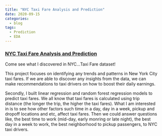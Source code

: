 ```yaml
---
title: "NYC Taxi Fare Analysis and Prediction"
date: 2020-09-15
categories:
  - blog
tags:
  - Prediction
  - EDA
---
```


### [NYC Taxi Fare Analysis and Prediction](https://yzclaire.github.io/nyc_taxi_fare_analysis_and_prediction/)

Come see what I discovered in NYC...Taxi Fare dataset!

This project focuses on identifying any trends and patterns in New York City taxi fares. If we are able to discover any insights from the data, we can make recommendations to taxi drivers on how to boost their daily earnings.

Secondly, I built linear regression and random forest regression models to predict taxi fares. We all know that taxi fares is calculated using trip distance (the longer the trip, the higher the taxi fares). What I am interested in is to see how other factors such time in a day, day in a week, pickup and dropoff locations and etc, affect taxi fares. Then we could answer questions like, the best time to work (mid-day, early monring or late night), the best day in a week to work, the best neighborhood to pickup passengers, to NYC taxi drivers. 

